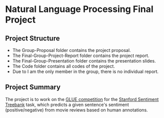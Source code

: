 # Natural Language Processing Final Project

## Project Structure 
* The Group-Proposal folder contains the project proposal.
* The Final-Group-Project-Report folder contains the project report.
* The Final-Group-Presentation folder contains the presentation slides.
* The Code folder contains all codes of the project.
* Due to I am the only member in the group, there is no individual report.

## Project Summary
The project is to work on the [GLUE competition](https://gluebenchmark.com/tasks) for the [Stanford Sentiment Treebank](https://nlp.stanford.edu/sentiment/index.html) task, which predicts a given sentence's sentiment (positive/negative) from movie reviews based on human annotations. 

